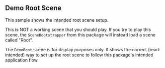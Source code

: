 ## Demo Root Scene

This sample shows the intended root scene setup.

This is NOT a working scene that you should play. If you try to play this scene, the `SceneBootstrapper` from this package will instead load a scene called "Root".

The `DemoRoot` scene is for display purposes only. It shows the correct (read: intended) way to set up the root scene to follow this package's intended application flow.
